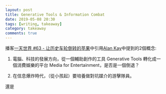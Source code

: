 ```yaml
---
layout: post
title: Generative Tools & Information Combat
date: 2019-05-08 20:30
tags: [writing, takeaway]
category: takeaway
comments: true
---
```


播客[一天世界 #63 - 让历史车轮倒转的苹果](https://yitianshijie.net/63)中引用[Alan Kay](https://www.fastcompany.com/40435064/what-alan-kay-thinks-about-the-iphone-and-technology-now)中提到的2個概念:

1. 電腦、科技的發展方向，從一個輔助創作的工具 Generative Tools 轉化成一個消費娛樂的平台 Media for Entertainment，是否是一個倒退？

2. 在信息爆炸時代，（從小孩起）要培養做對坑媒介的游擊隊員。

還是